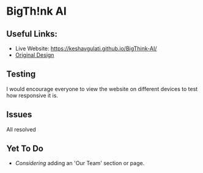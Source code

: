 # **BigTh!nk AI**
## Useful Links:
- Live Website: https://keshavgulati.github.io/BigThink-AI/
- [Original Design](https://www.figma.com/file/OOuXzx7zdQSjvp2CizgwBq/BigThink-AI-2?node-id=0%3A1&t=3UpdYdM8On3hwg82-1)

## Testing
I would encourage everyone to view the website on different devices to test how responsive it is.

## Issues
All resolved

## Yet To Do
- *Considering* adding an 'Our Team' section or page.

